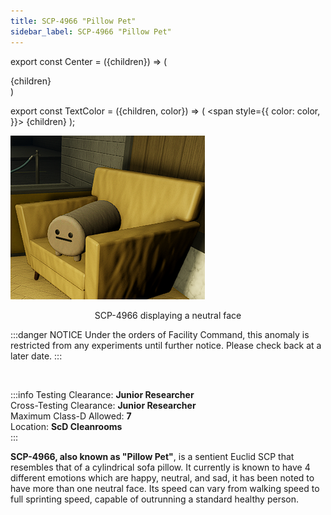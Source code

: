 ```yaml
---
title: SCP-4966 "Pillow Pet"
sidebar_label: SCP-4966 "Pillow Pet"
---
```


export const Center = ({children}) => (
   <div
      style={{
         "textAlign": "center"
      }}>
      {children}
   </div>
)

export const TextColor = ({children, color}) => (
<span
style={{
      color: color,
    }}>
{children}
</span>
);

<div style={{textAlign: 'center'}}>

![image](../../images/SCP-4966.png)

</div>
<Center>SCP-4966 displaying a neutral face</Center>

:::danger NOTICE
Under the orders of Facility Command, this anomaly is restricted from any experiments until further notice. Please check back at a later date.
:::

<br />

:::info
Testing Clearance: <TextColor color="#735cff">**Junior Researcher**</TextColor> <br />
Cross-Testing Clearance: <TextColor color="#735cff">**Junior Researcher**</TextColor> <br />
Maximum Class-D Allowed: <TextColor color="#FF6A00">**7**</TextColor> <br />
Location: <TextColor color="#3161c1">**ScD Cleanrooms**</TextColor> <br />
:::


**SCP-4966, also known as "Pillow Pet"**, is a sentient Euclid SCP that resembles that of a cylindrical sofa pillow. It currently is known to have 4 different emotions which are happy, neutral, and sad, it has been noted to have more than one neutral face. Its speed can vary from walking speed to full sprinting speed, capable of outrunning a standard healthy person.
